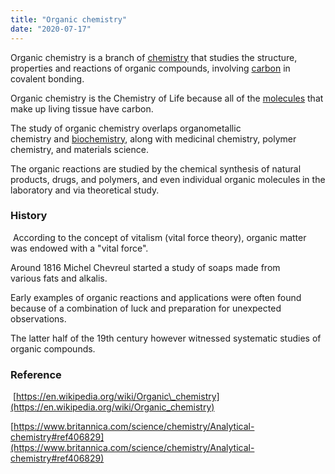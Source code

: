 ```yaml
---
title: "Organic chemistry"
date: "2020-07-17"
---
```


Organic chemistry is a branch of [chemistry](https://chemistdictionary.com/chemistry/) that studies the structure, properties and reactions of organic compounds, involving [carbon](https://chemistdictionary.com/carbon/) in covalent bonding.

Organic chemistry is the Chemistry of Life because all of the [molecules](https://chemistdictionary.com/molecule/) that make up living tissue have carbon.

The study of organic chemistry overlaps organometallic chemistry and [biochemistry](https://chemistdictionary.com/biochemistry/), along with medicinal chemistry, polymer chemistry, and materials science.

The organic reactions are studied by the chemical synthesis of natural products, drugs, and polymers, and even individual organic molecules in the laboratory and via theoretical study.

### History

 According to the concept of vitalism (vital force theory), organic matter was endowed with a "vital force".

Around 1816 Michel Chevreul started a study of soaps made from various fats and alkalis. 

Early examples of organic reactions and applications were often found because of a combination of luck and preparation for unexpected observations.

The latter half of the 19th century however witnessed systematic studies of organic compounds.

### Reference

 [https://en.wikipedia.org/wiki/Organic\_chemistry](https://en.wikipedia.org/wiki/Organic_chemistry)

[https://www.britannica.com/science/chemistry/Analytical-chemistry#ref406829](https://www.britannica.com/science/chemistry/Analytical-chemistry#ref406829)
